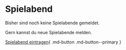 # Spielabend

Bisher sind noch keine Spielabende gemeldet.

Gern kannst du neue Spielabende melden.

[Spielabend eintragen](https://docs.google.com/forms/d/e/1FAIpQLSdKcUtD8SynHjB7X-ITrudSGMqNvi_XcgYzIAZaO1iyqjA3bg/viewform?usp=sf_link){ .md-button .md-button--primary }